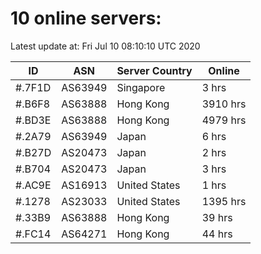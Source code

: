 # 10 online servers:

Latest update at: Fri Jul 10 08:10:10 UTC 2020

| ID | ASN | Server Country | Online |
| -- | --- | -------------- | ------ |
| #.7F1D | AS63949 | Singapore | 3 hrs |
| #.B6F8 | AS63888 | Hong Kong | 3910 hrs |
| #.BD3E | AS63888 | Hong Kong | 4979 hrs |
| #.2A79 | AS63949 | Japan | 6 hrs |
| #.B27D | AS20473 | Japan | 2 hrs |
| #.B704 | AS20473 | Japan | 3 hrs |
| #.AC9E | AS16913 | United States | 1 hrs |
| #.1278 | AS23033 | United States | 1395 hrs |
| #.33B9 | AS63888 | Hong Kong | 39 hrs |
| #.FC14 | AS64271 | Hong Kong | 44 hrs |

